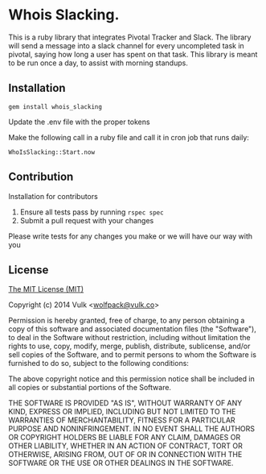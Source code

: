 Whois Slacking.
=================

This is a ruby library that integrates Pivotal Tracker and Slack.
The library will send a message into a slack channel for every uncompleted task in pivotal, saying how long
a user has spent on that task.
This library is meant to be run once a day, to assist with morning standups.

## Installation 

```
gem install whois_slacking 
```
Update the .env file with the proper tokens

Make the following call in a ruby file and call it in cron job that runs daily:
```
WhoIsSlacking::Start.now
```

## Contribution

Installation for contributors

 1. Ensure all tests pass by running ```rspec spec```
 2. Submit a pull request with your changes

Please write tests for any changes you make or we will have our way with you
 
## License

[The MIT License (MIT)](http://vulk.mit-license.org)

Copyright (c) 2014 Vulk <[wolfpack@vulk.co](mailto:wolfpack@vulk.co)>

Permission is hereby granted, free of charge, to any person obtaining a copy of this software and associated documentation files (the "Software"), to deal in the Software without restriction, including without limitation the rights to use, copy, modify, merge, publish, distribute, sublicense, and/or sell copies of the Software, and to permit persons to whom the Software is furnished to do so, subject to the following conditions:

The above copyright notice and this permission notice shall be included in all copies or substantial portions of the Software.

THE SOFTWARE IS PROVIDED "AS IS", WITHOUT WARRANTY OF ANY KIND, EXPRESS OR IMPLIED, INCLUDING BUT NOT LIMITED TO THE WARRANTIES OF MERCHANTABILITY, FITNESS FOR A PARTICULAR PURPOSE AND NONINFRINGEMENT. IN NO EVENT SHALL THE AUTHORS OR COPYRIGHT HOLDERS BE LIABLE FOR ANY CLAIM, DAMAGES OR OTHER LIABILITY, WHETHER IN AN ACTION OF CONTRACT, TORT OR OTHERWISE, ARISING FROM, OUT OF OR IN CONNECTION WITH THE SOFTWARE OR THE USE OR OTHER DEALINGS IN THE SOFTWARE.

